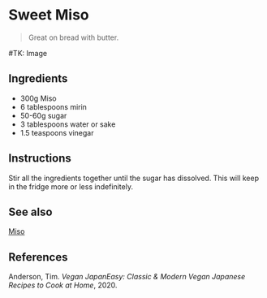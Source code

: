# Sweet Miso
> Great on bread with butter.

#TK: Image

## Ingredients
- 300g Miso
- 6 tablespoons mirin
- 50-60g sugar
- 3 tablespoons water or sake
- 1.5 teaspoons vinegar

## Instructions
Stir all the ingredients together until the sugar has dissolved. This will keep in the fridge more or less indefinitely.

## See also
[Miso](./Miso.md)

## References
Anderson, Tim. _Vegan JapanEasy: Classic & Modern Vegan Japanese Recipes to Cook at Home_, 2020.